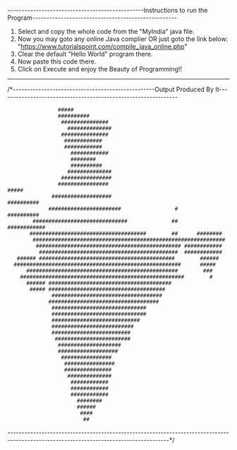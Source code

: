 ------------------------------------------------Instructions to run the Program---------------------------------------------------

1. Select and copy the whole code from the "MyIndia" java file.
2. Now you may goto any online Java complier OR just goto the link below:
   "https://www.tutorialspoint.com/compile_java_online.php"
3. Clear the default "Hello World" program there.
4. Now paste this code there.
5. Click on Execute and enjoy the Beauty of Programming!!

*************************************************************************************************************************************


/*--------------------------------------------------Output Produced By It---------------------------------------------------------------

                    #####                                                     
                    ##########                                                 
                     ###############                                           
                       ##############                                          
                     ###############                                           
                      ############                                             
                      ############                                             
                        ############                                           
                        ########                                               
                        ##########                                             
                       ##############                                          
                     ################                                          
                    ################                                  #####    
                  ###################                               ##########
                 #######################                 #         ##########  
            ##############################              ##     ############    
           #####################################        ##      ########       
            #############################################################      
             ############################################## ############       
              ############################################  ############       
       ###### ###########################################        ######        
      #####################################################      #####         
          ################################################        ###          
        ####################################################        #          
          ###### #######################################                       
           ##### #####################################                         
                  ###################################                          
                 ###################################                           
                  ##############################                               
                  ##############################                               
                  ############################                                 
                  ##########################                                   
                  #########################                                    
                   ########################                                    
                    ####################                                       
                    ###################                                        
                     ################                                          
                      ################                                         
                      ###############                                          
                       ##############                                          
                        ############                                           
                        ############                                           
                        ############                                           
                          ########                                             
                          ######                                               
                           ####                                               
                            ##                                               
			    
---------------------------------------------------------------------------------------------------------------------------------------*/
